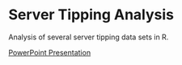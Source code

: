 # Server Tipping Analysis

Analysis of several server tipping data sets in R.

[PowerPoint Presentation](https://drive.google.com/file/d/1kR6WYQ_f5ALg2mW07_PqTYlJh2AwG6EX/view?usp=sharing)
